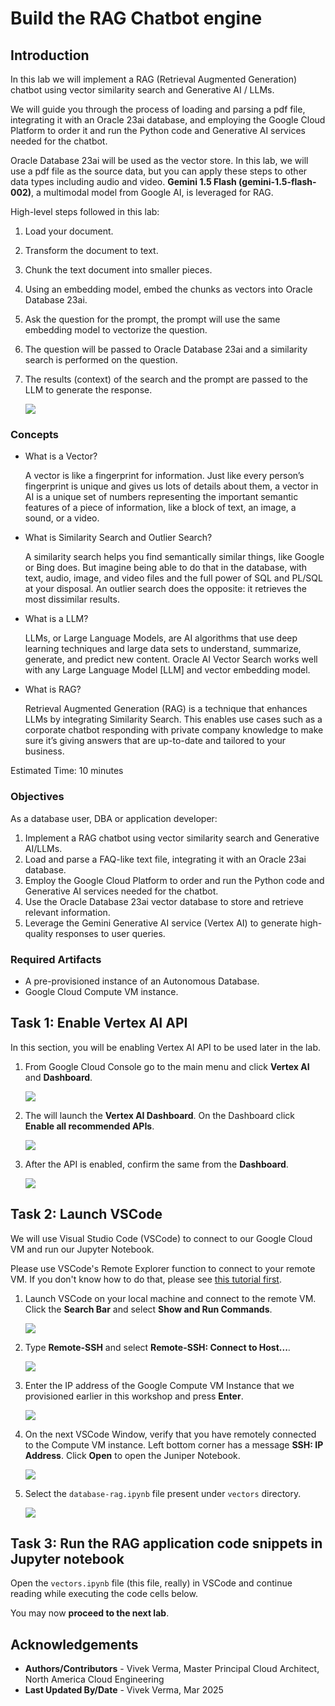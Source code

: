
# Build the RAG Chatbot engine

## Introduction

In this lab we will implement a RAG (Retrieval Augmented Generation) chatbot using vector similarity search and Generative AI / LLMs.

We will guide you through the process of loading and parsing a pdf file, integrating it with an Oracle 23ai database, and employing the Google Cloud Platform to order it and run the Python code and Generative AI services needed for the chatbot.

Oracle Database 23ai will be used as the vector store. In this lab, we will use a pdf file as the source data, but you can apply these steps to other data types including audio and video. **Gemini 1.5 Flash (gemini-1.5-flash-002)**, a multimodal model from Google AI, is leveraged for RAG.

High-level steps followed in this lab:

1. Load your document.

2. Transform the document to text.

3. Chunk the text document into smaller pieces.

4. Using an embedding model, embed the chunks as vectors into Oracle Database 23ai.

5. Ask the question for the prompt, the prompt will use the same embedding model to vectorize the question.

6. The question will be passed to Oracle Database 23ai and a similarity search is performed on the question.

7. The results (context) of the search and the prompt are passed to the LLM to generate the response.

    ![](./images/ragdesign.png " ")

### Concepts

- What is a Vector?

    A vector is like a fingerprint for information. Just like every person’s fingerprint is unique and gives us lots of details about them, a vector in AI is a unique set of numbers representing the important semantic features of a piece of information, like a block of text, an image, a sound, or a video.

- What is Similarity Search and Outlier Search?

    A similarity search helps you find semantically similar things, like Google or Bing does. But imagine being able to do that in the database, with text, audio, image, and video files and the full power of SQL and PL/SQL at your disposal. An outlier search does the opposite: it retrieves the most dissimilar results.

- What is a LLM?

    LLMs, or Large Language Models, are AI algorithms that use deep learning techniques and large data sets to understand, summarize, generate, and predict new content. Oracle AI Vector Search works well with any Large Language Model [LLM] and vector embedding model.

- What is RAG?

    Retrieval Augmented Generation (RAG) is a technique that enhances LLMs by integrating Similarity Search. This enables use cases such as a corporate chatbot responding with private company knowledge to make sure it’s giving answers that are up-to-date and tailored to your business.

Estimated Time: 10 minutes

### Objectives

As a database user, DBA or application developer:

1. Implement a RAG chatbot using vector similarity search and Generative AI/LLMs.
2. Load and parse a FAQ-like text file, integrating it with an Oracle 23ai database.
3. Employ the Google Cloud Platform to order and run the Python code and Generative AI services needed for the chatbot.
4. Use the Oracle Database 23ai vector database to store and retrieve relevant information.
5. Leverage the Gemini Generative AI service (Vertex AI) to generate high-quality responses to user queries.

### Required Artifacts

- A pre-provisioned instance of an Autonomous Database.
- Google Cloud Compute VM instance.

## Task 1: Enable Vertex AI API

In this section, you will be enabling Vertex AI API to be used later in the lab.

1.	From Google Cloud Console go to the main menu and click **Vertex AI** and **Dashboard**.

    ![](./images/gcp-vertexai-menu.png " ")

2. The will launch the **Vertex AI Dashboard**. On the Dashboard click **Enable all recommended APIs**.

    ![](./images/gcp-get-started-vertexai.png " ")

3. After the API is enabled, confirm the same from the **Dashboard**.

    ![](./images/gcp-enabled-vertexai.png " ")

## Task 2: Launch VSCode

We will use Visual Studio Code (VSCode) to connect to our Google Cloud VM and run our Jupyter Notebook.

Please use VSCode's Remote Explorer function to connect to your remote VM. If you don't know how to do that, please see [this tutorial first](https://code.visualstudio.com/docs/remote/ssh).

1. Launch VSCode on your local machine and connect to the remote VM. Click the **Search Bar** and select **Show and Run Commands**.

    ![](./images/vscode-show-run-command.png " ")

2. Type **Remote-SSH** and select **Remote-SSH: Connect to Host...**.

    ![](./images/vscode-remote-ssh.png " ")

3. Enter the IP address of the Google Compute VM Instance that we provisioned earlier in this workshop and press **Enter**.

    ![](./images/vscode-select-ssh-host.png " ")

4. On the next VSCode Window, verify that you have remotely connected to the Compute VM instance. Left bottom corner has a message **SSH: IP Address**. Click **Open** to open the Juniper Notebook.

    ![](./images/vscode-confirm-ssh.png " ")

5. Select the `database-rag.ipynb` file present under `vectors` directory.

    ![](./images/vscode-select-file.png " ")

## Task 3: Run the RAG application code snippets in Jupyter notebook

Open the `vectors.ipynb` file (this file, really) in VSCode and continue reading while executing the code cells below.

You may now **proceed to the next lab**.

## Acknowledgements

- **Authors/Contributors** - Vivek Verma, Master Principal Cloud Architect, North America Cloud Engineering
- **Last Updated By/Date** - Vivek Verma, Mar 2025